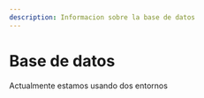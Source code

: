 ```yaml
---
description: Informacion sobre la base de datos
---
```


# Base de datos

Actualmente estamos usando dos entornos
